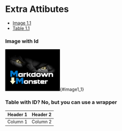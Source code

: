 ﻿# Extra Attibutes


* [Image 1.1](#image1_1)
* [Table 1.1](#Table1_1)


### Image with Id

![](images/MarkdownMonsterLogo.png){#image1_1}

### Table with ID? No, but you can use a wrapper

<div id="Table1_1">

| Header 1 | Header 2 |
|----------|----------|
| Column 1 | Column 2 |

</div>